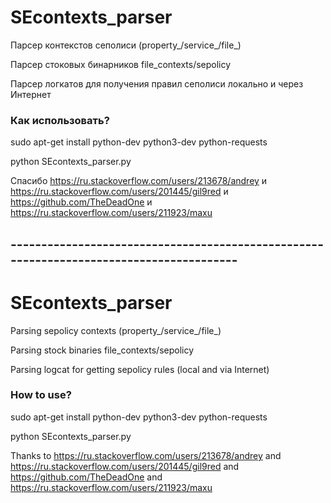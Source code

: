 # SEcontexts_parser

Парсер контекстов сеполиси (property_/service_/file_)

Парсер стоковых бинарников file_contexts/sepolicy

Парсер логкатов для получения правил сеполиси локально и через Интернет

### Как использовать?

sudo apt-get install python-dev python3-dev python-requests

python SEcontexts_parser.py

Спасибо https://ru.stackoverflow.com/users/213678/andrey и https://ru.stackoverflow.com/users/201445/gil9red и https://github.com/TheDeadOne и https://ru.stackoverflow.com/users/211923/maxu

## ​----------​----------​----------​----------​----------​------------------​----------​----------​

# SEcontexts_parser

Parsing sepolicy contexts (property_/service_/file_)

Parsing stock binaries file_contexts/sepolicy

Parsing logcat for getting sepolicy rules (local and via Internet)

### How to use?

sudo apt-get install python-dev python3-dev python-requests

python SEcontexts_parser.py

Thanks to https://ru.stackoverflow.com/users/213678/andrey and https://ru.stackoverflow.com/users/201445/gil9red and https://github.com/TheDeadOne and https://ru.stackoverflow.com/users/211923/maxu

